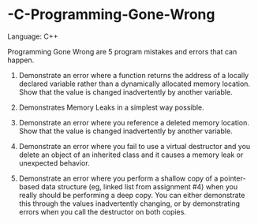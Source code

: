# -C-Programming-Gone-Wrong

Language: C++

Programming Gone Wrong are 5 program mistakes and errors that can happen.

1) Demonstrate an error where a function returns the address of a locally declared variable
rather than a dynamically allocated memory location.  Show that the value is changed inadvertently
by another variable.

2) Demonstrates Memory Leaks in a simplest way possible.

3) Demonstrate an error where you reference a deleted memory location.
 Show that the value is changed inadvertently by another variable.

4) Demonstrate an error where you fail to use a virtual destructor
and you delete an object of an inherited class and it causes a memory
leak or  unexpected behavior.

5) Demonstrate an error where you perform a shallow copy of a pointer-based data
structure (eg, linked list from assignment #4) when you really should be performing a
deep copy.  You can either demonstrate this through the values inadvertently changing,
or by demonstrating errors when you call the destructor on both copies.